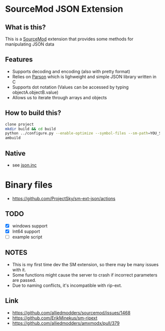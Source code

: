 # SourceMod JSON Extension

## What is this?
This is a [SourceMod](http://www.sourcemod.net/) extension that provides some methods for manipulating JSON data

## Features
* Supports decoding and encoding (also with pretty format)
* Relies on [Parson](https://github.com/kgabis/parson) which is lighweight and simple JSON library written in C
* Supports dot notation (Values can be accessed by typing objectA.objectB.value)
* Allows us to iterate through arrays and objects

## How to build this?
``` bash
clone project
mkdir build && cd build
python ../configure.py --enable-optimize --symbol-files --sm-path=YOU_SOURCEMOD_PATH
ambuild
```

## Native
* see [json.inc](https://github.com/ProjectSky/sm-ext-json/blob/main/scripting/include/json.inc)

# Binary files
* https://github.com/ProjectSky/sm-ext-json/actions

## TODO
- [x] windows support
- [x] Int64 support
- [ ] example script

## NOTES
* This is my first time dev the SM extension, so there may be many issues with it.
* Some functions might cause the server to crash if incorrect parameters are passed.
* Due to naming conflicts, it's incompatible with rip-ext.

## Link
* https://github.com/alliedmodders/sourcemod/issues/1468
* https://github.com/ErikMinekus/sm-ripext
* https://github.com/alliedmodders/amxmodx/pull/379